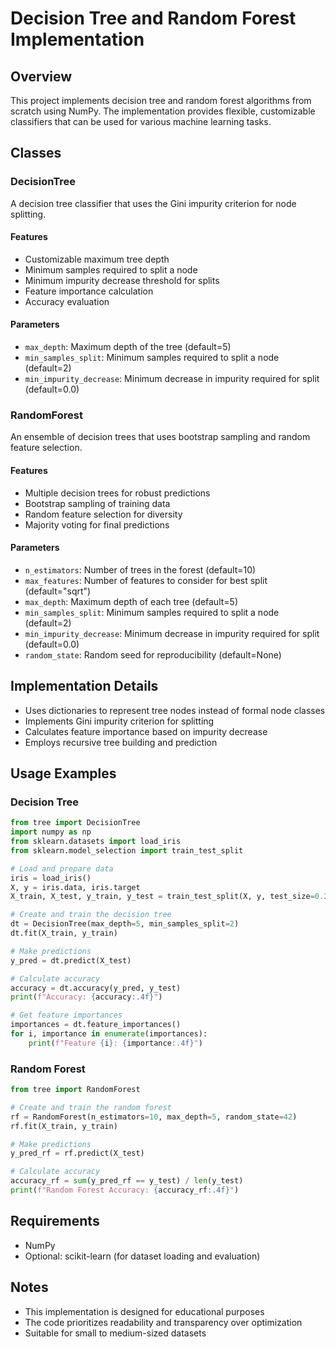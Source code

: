 # Decision Tree and Random Forest Implementation

## Overview
This project implements decision tree and random forest algorithms from scratch using NumPy. The implementation provides flexible, customizable classifiers that can be used for various machine learning tasks.

## Classes

### DecisionTree
A decision tree classifier that uses the Gini impurity criterion for node splitting.

#### Features
- Customizable maximum tree depth
- Minimum samples required to split a node
- Minimum impurity decrease threshold for splits
- Feature importance calculation
- Accuracy evaluation

#### Parameters
- `max_depth`: Maximum depth of the tree (default=5)
- `min_samples_split`: Minimum samples required to split a node (default=2)
- `min_impurity_decrease`: Minimum decrease in impurity required for split (default=0.0)

### RandomForest
An ensemble of decision trees that uses bootstrap sampling and random feature selection.

#### Features
- Multiple decision trees for robust predictions
- Bootstrap sampling of training data
- Random feature selection for diversity
- Majority voting for final predictions

#### Parameters
- `n_estimators`: Number of trees in the forest (default=10)
- `max_features`: Number of features to consider for best split (default="sqrt")
- `max_depth`: Maximum depth of each tree (default=5)
- `min_samples_split`: Minimum samples required to split a node (default=2)
- `min_impurity_decrease`: Minimum decrease in impurity required for split (default=0.0)
- `random_state`: Random seed for reproducibility (default=None)

## Implementation Details

- Uses dictionaries to represent tree nodes instead of formal node classes
- Implements Gini impurity criterion for splitting
- Calculates feature importance based on impurity decrease
- Employs recursive tree building and prediction

## Usage Examples

### Decision Tree

```python
from tree import DecisionTree
import numpy as np
from sklearn.datasets import load_iris
from sklearn.model_selection import train_test_split

# Load and prepare data
iris = load_iris()
X, y = iris.data, iris.target
X_train, X_test, y_train, y_test = train_test_split(X, y, test_size=0.2, random_state=42)

# Create and train the decision tree
dt = DecisionTree(max_depth=5, min_samples_split=2)
dt.fit(X_train, y_train)

# Make predictions
y_pred = dt.predict(X_test)

# Calculate accuracy
accuracy = dt.accuracy(y_pred, y_test)
print(f"Accuracy: {accuracy:.4f}")

# Get feature importances
importances = dt.feature_importances()
for i, importance in enumerate(importances):
    print(f"Feature {i}: {importance:.4f}")
```

### Random Forest

```python
from tree import RandomForest

# Create and train the random forest
rf = RandomForest(n_estimators=10, max_depth=5, random_state=42)
rf.fit(X_train, y_train)

# Make predictions
y_pred_rf = rf.predict(X_test)

# Calculate accuracy
accuracy_rf = sum(y_pred_rf == y_test) / len(y_test)
print(f"Random Forest Accuracy: {accuracy_rf:.4f}")
```

## Requirements
- NumPy
- Optional: scikit-learn (for dataset loading and evaluation)

## Notes
- This implementation is designed for educational purposes
- The code prioritizes readability and transparency over optimization
- Suitable for small to medium-sized datasets
